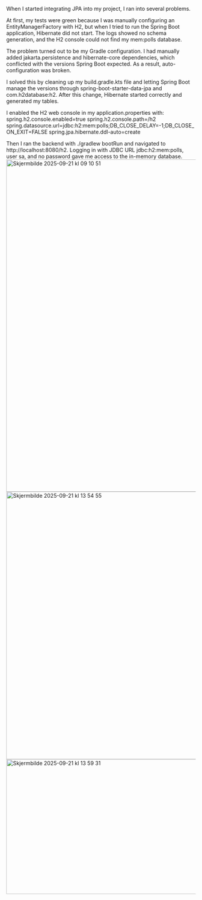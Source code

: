 When I started integrating JPA into my project, I ran into several problems.

At first, my tests were green because I was manually configuring an EntityManagerFactory with H2, but when I tried to run the Spring Boot application, Hibernate did not start. 
The logs showed no schema generation, and the H2 console could not find my mem:polls database.

The problem turned out to be my Gradle configuration. I had manually added jakarta.persistence and hibernate-core dependencies, which conflicted with the versions Spring Boot expected.
As a result, auto-configuration was broken.

I solved this by cleaning up my build.gradle.kts file and letting Spring Boot manage the versions through spring-boot-starter-data-jpa and com.h2database:h2. 
After this change, Hibernate started correctly and generated my tables.

I enabled the H2 web console in my application.properties with:
spring.h2.console.enabled=true
spring.h2.console.path=/h2
spring.datasource.url=jdbc:h2:mem:polls;DB_CLOSE_DELAY=-1;DB_CLOSE_ON_EXIT=FALSE
spring.jpa.hibernate.ddl-auto=create

Then I ran the backend with ./gradlew bootRun and navigated to http://localhost:8080/h2.
Logging in with JDBC URL jdbc:h2:mem:polls, user sa, and no password gave me access to the in-memory database.
<img width="1426" height="884" alt="Skjermbilde 2025-09-21 kl  09 10 51" src="https://github.com/user-attachments/assets/f91cc87a-40cf-4fe1-a43b-e8517e71077c" />
<img width="1115" height="712" alt="Skjermbilde 2025-09-21 kl  13 54 55" src="https://github.com/user-attachments/assets/35890865-7573-4a05-9858-fb5d16c7e93f" />
<img width="516" height="359" alt="Skjermbilde 2025-09-21 kl  13 59 31" src="https://github.com/user-attachments/assets/9a5b64d8-7970-4909-a8cc-7452d54c6c63" />
